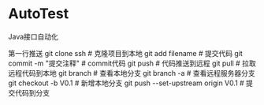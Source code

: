 # AutoTest
Java接口自动化

第一行推送
git clone ssh # 克隆项目到本地
git add filename # 提交代码
git commit -m "提交注释" # commit代码
git push # 代码推送到远程
git pull # 拉取远程代码到本地
git branch # 查看本地分支
git branch -a  # 查看远程服务器分支
git checkout -b V0.1 # 新增本地分支
git push --set-upstream origin V0.1  # 提交代码到分支
